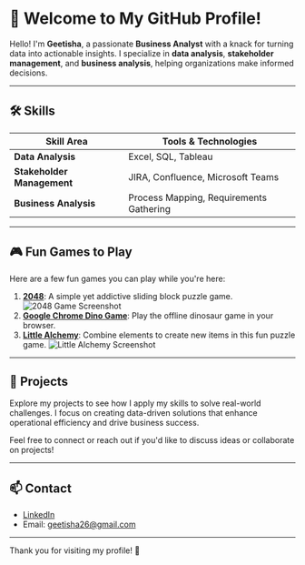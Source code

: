 # 👋 Welcome to My GitHub Profile!

Hello! I'm **Geetisha**, a passionate **Business Analyst** with a knack for turning data into actionable insights. I specialize in **data analysis**, **stakeholder management**, and **business analysis**, helping organizations make informed decisions.

---

## 🛠️ Skills
| Skill Area              | Tools & Technologies                  |
|------------------------|--------------------------------------|
| **Data Analysis**      | Excel, SQL, Tableau                  |
| **Stakeholder Management** | JIRA, Confluence, Microsoft Teams  |
| **Business Analysis**   | Process Mapping, Requirements Gathering |

---

## 🎮 Fun Games to Play
Here are a few fun games you can play while you're here:

1. **[2048](https://play2048.co/)**: A simple yet addictive sliding block puzzle game.
   ![2048 Game Screenshot](https://upload.wikimedia.org/wikipedia/en/thumb/2/20/2048_Logo.png/220px-2048_Logo.png) <!-- Screenshot of the game -->
2. **[Google Chrome Dino Game](https://chromedino.com/)**: Play the offline dinosaur game in your browser. <!-- You may replace this with a static screenshot -->
3. **[Little Alchemy](https://littlealchemy.com/)**: Combine elements to create new items in this fun puzzle game.
   ![Little Alchemy Screenshot](https://www.littlealchemy.com/assets/alchemy/basics.png) <!-- Screenshot of the game -->

---

## 🚀 Projects
Explore my projects to see how I apply my skills to solve real-world challenges. I focus on creating data-driven solutions that enhance operational efficiency and drive business success.

Feel free to connect or reach out if you'd like to discuss ideas or collaborate on projects!

---

## 📫 Contact
- [LinkedIn](https://www.linkedin.com/in/geetisha) 
- Email: [geetisha26@gmail.com](mailto:geetisha26@gmail.com)

---

Thank you for visiting my profile! 🎉
